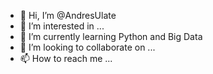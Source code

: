 - 👋 Hi, I’m @AndresUlate
- 👀 I’m interested in ...
- 🌱 I’m currently learning Python and Big Data
- 💞️ I’m looking to collaborate on ...
- 📫 How to reach me ...

<!---
AndresUlate/AndresUlate is a ✨ special ✨ repository because its `README.md` (this file) appears on your GitHub profile.
You can click the Preview link to take a look at your changes.
--->
